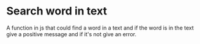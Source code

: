 
# Search word in text


A function in js that could find a word in a text and if the word is in the text give a positive message and if it's not give an error.
